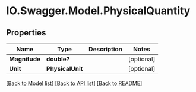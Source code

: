 # IO.Swagger.Model.PhysicalQuantity
## Properties

Name | Type | Description | Notes
------------ | ------------- | ------------- | -------------
**Magnitude** | **double?** |  | [optional] 
**Unit** | **PhysicalUnit** |  | [optional] 

[[Back to Model list]](../README.md#documentation-for-models) [[Back to API list]](../README.md#documentation-for-api-endpoints) [[Back to README]](../README.md)

